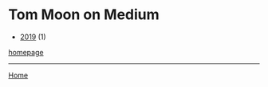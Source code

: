 # Tom Moon on Medium

  * [2019](./tom-moon-on-medium-2019.md) (1)

[homepage](https://medium.com/@moonjawn/)

----

[Home](../index.md)
